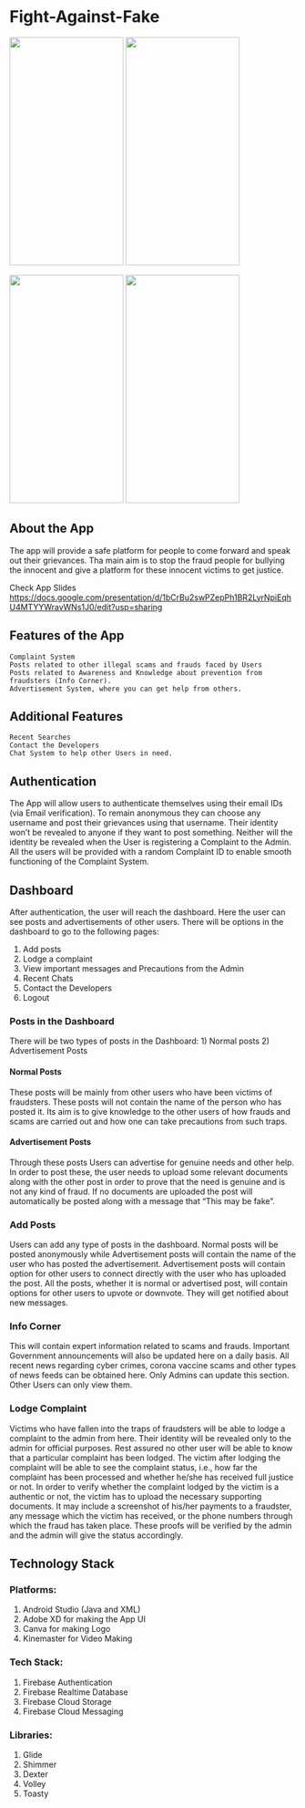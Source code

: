 # Fight-Against-Fake

<img src="https://user-images.githubusercontent.com/79041804/131370306-097c9b96-690a-43cb-aaa3-50ddffe558e4.jpg" width="200" height="400">     <img src="https://user-images.githubusercontent.com/79041804/131370681-4f25b274-977a-4de2-a8d2-549bb81d5bab.jpg" width="200" height="400">                
  
  
 
<img src="https://user-images.githubusercontent.com/79041804/131370899-4a70883a-b114-4977-99dd-743ab7932dcd.jpg" width="200" height="400">  <img src="https://user-images.githubusercontent.com/79041804/131371121-d8adde03-77a3-4046-b239-6757fbb95544.jpeg" width="200" height="400">





  
  
## About the App
The app will provide a safe platform for people to come forward and speak out their grievances. Tha main aim is to stop the fraud people for bullying the innocent and give a platform for these innocent victims to get justice.

Check App Slides https://docs.google.com/presentation/d/1bCrBu2swPZepPh1BR2LyrNpiEqhU4MTYYWravWNs1J0/edit?usp=sharing

## Features of the App
    Complaint System 
    Posts related to other illegal scams and frauds faced by Users
    Posts related to Awareness and Knowledge about prevention from fraudsters (Info Corner).
    Advertisement System, where you can get help from others.

## Additional Features
    Recent Searches
    Contact the Developers
    Chat System to help other Users in need.

## Authentication
The App will allow users to authenticate themselves using their email IDs (via Email verification). To remain anonymous they can choose any username and post their grievances using that username. Their identity won’t be revealed to anyone if they want to post something. Neither will the identity be revealed when the User is registering a Complaint to the Admin. All the users will be provided with a random Complaint ID to enable smooth functioning of the Complaint System.



## Dashboard
After authentication, the user will reach the dashboard. Here the user can see posts and advertisements of other users. There will be options in the dashboard to go to the following pages:
  1) Add posts
  2) Lodge a complaint
  3) View important messages and Precautions from the Admin
  4) Recent Chats
  5) Contact the Developers
  6) Logout

### Posts in the Dashboard
There will be two types of posts in the Dashboard:
    1) Normal posts 
    2) Advertisement Posts

  
  #### Normal Posts
  These posts will be mainly from other users who have been victims of fraudsters. These posts will not contain the name of the person who has posted it. Its aim is to give knowledge to the other users of how frauds and scams are carried out and how one can take precautions from such traps.
  
 
  
  #### Advertisement Posts
  Through these posts Users can advertise for genuine needs and other help. In order to post these, the user needs to upload some relevant documents along with the other post in order to prove that the need is genuine and is not any kind of fraud. If no documents are uploaded the post will automatically be posted along with a message that “This may be fake”.
  
### Add Posts
Users can add any type of posts in the dashboard. Normal posts will be posted anonymously while Advertisement posts will contain the name of the user who has posted the advertisement. Advertisement posts will contain option for other users to connect directly with the user who has uploaded the post. All the posts, whether it is normal or advertised post, will contain options for other users to upvote or downvote. They will get notified about new messages.  

### Info Corner
This will contain expert information related to scams and frauds. Important Government announcements will also be updated here on a daily basis.  All recent news regarding cyber crimes, corona vaccine scams and other types of news feeds can be obtained here. Only Admins can update this section. Other Users can only view them.


### Lodge Complaint
Victims who have fallen into the traps of fraudsters will be able to lodge a complaint to the admin from here. Their identity will be revealed only to the admin for official purposes. Rest assured no other user will be able to know that a particular complaint has been lodged. The victim after lodging the complaint will be able to see the complaint status, i.e., how far the complaint has been processed and whether he/she has received full justice or not. 
In order to verify whether the complaint lodged by the victim is a authentic or not, the victim has to upload the necessary supporting documents. It may include a screenshot of his/her payments to a fraudster, any message which the victim has received, or the phone numbers through which the fraud has taken place. These proofs will be verified by the admin and the admin will give the status accordingly.

## Technology Stack
 ### Platforms:
 1) Android Studio (Java and XML)
 2) Adobe XD for making the App UI
 3) Canva for making Logo
 4) Kinemaster for Video Making
 
 ### Tech Stack:
 1) Firebase Authentication
 2) Firebase Realtime Database
 3) Firebase Cloud Storage
 4) Firebase Cloud Messaging
 
 ### Libraries:
 1) Glide
 2) Shimmer
 3) Dexter
 4) Volley
 5) Toasty

